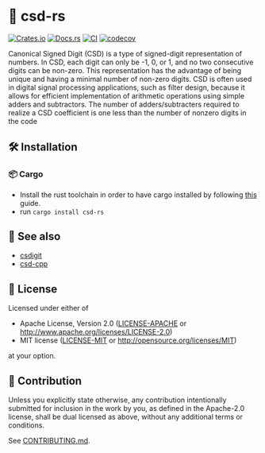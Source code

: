 # 🔄 csd-rs

[![Crates.io](https://img.shields.io/crates/v/csd-rs.svg)](https://crates.io/crates/csd-rs)
[![Docs.rs](https://docs.rs/csd-rs/badge.svg)](https://docs.rs/csd-rs)
[![CI](https://github.com/luk036/csd-rs/workflows/CI/badge.svg)](https://github.com/luk036/csd-rs/actions)
[![codecov](https://codecov.io/gh/luk036/csd-rs/branch/main/graph/badge.svg?token=tkfuYMvwrl)](https://codecov.io/gh/luk036/csd-rs)

Canonical Signed Digit (CSD) is a type of signed-digit representation of numbers. In CSD, each digit can only be -1, 0, or 1, and no two consecutive digits can be non-zero. This representation has the advantage of being unique and having a minimal number of non-zero digits. CSD is often used in digital signal processing applications, such as filter design, because it allows for efficient implementation of arithmetic operations using simple adders and subtractors. The number of adders/subtracters required to realize a CSD coefficient is one less than the number of nonzero digits in the code

## 🛠️ Installation

### 📦 Cargo

- Install the rust toolchain in order to have cargo installed by following
  [this](https://www.rust-lang.org/tools/install) guide.
- run `cargo install csd-rs`

## 👀 See also

- [csdigit](https://luk036.github.io/csdigit)
- [csd-cpp](https://luk036.github.io/csd-cpp)

## 📜 License

Licensed under either of

- Apache License, Version 2.0
  ([LICENSE-APACHE](LICENSE-APACHE) or http://www.apache.org/licenses/LICENSE-2.0)
- MIT license
  ([LICENSE-MIT](LICENSE-MIT) or http://opensource.org/licenses/MIT)

at your option.

## 🤝 Contribution

Unless you explicitly state otherwise, any contribution intentionally submitted
for inclusion in the work by you, as defined in the Apache-2.0 license, shall be
dual licensed as above, without any additional terms or conditions.

See [CONTRIBUTING.md](CONTRIBUTING.md).

